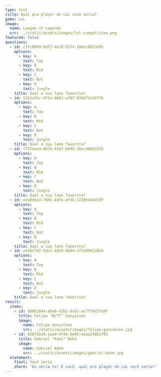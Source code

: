 ```yaml
---
type: test
title: Qual pro player de LoL você seria?
game: LoL
image:
  name: League of Legends
  src: ../static/assets/images/lol-competitivo.png
featured: false
questions:
  - id: c1fc0899-ddf2-4e2d-9174-186ec6b53d95
    options:
      - key: A
        text: Top
      - key: B
        text: Mid
      - key: C
        text: Bot
      - key: D
        text: Jungle
    title: Qual a sua lane favorita?
  - id: 5263c51c-9f1a-4b03-a787-65b672a167fb
    options:
      - key: A
        text: Top
      - key: B
        text: Mid
      - key: C
        text: Bot
      - key: D
        text: Jungle
    title: Qual a sua lane favorita?
  - id: f717eaea-8674-4c67-b890-20acd8d63315
    options:
      - key: A
        text: Top
      - key: B
        text: Mid
      - key: C
        text: Bot
      - key: D
        text: Jungle
    title: Qual a sua lane favorita?
  - id: e2a0dbe3-76d1-4dfa-af4b-17285644d7df
    options:
      - key: A
        text: Top
      - key: B
        text: Mid
      - key: C
        text: Bot
      - key: D
        text: Jungle
    title: Qual a sua lane favorita?
  - id: e430c7d2-5dc5-4439-9b94-1f2e998148e0
    options:
      - key: A
        text: Top
      - key: B
        text: Mid
      - key: C
        text: Bot
      - key: D
        text: Jungle
    title: Qual a sua lane favorita?
result:
  items:
    - id: 906b1844-ebe0-43b1-8c61-ac7ff4d2fe9f
      title: Felipe "BrTT" Gonçalves
      image:
        name: Felipe Gonçalves
        src: ../static/assets/images/felipe-goncalves.jpg
    - id: 82673ea4-1aed-4fd4-be85-eeaa296b2f93
      title: Gabriel "Kami" Bohm
      image:
        name: Gabriel Bohm
        src: ../static/assets/images/gabriel-bohm.jpg
  statement:
    final: Você seria
    share: 'Eu seria %s! E você, qual pro player de LoL você seria?'
---
```



